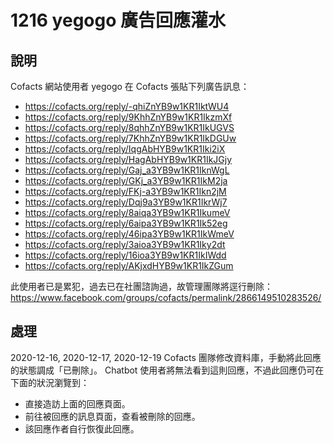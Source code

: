 # 1216 yegogo 廣告回應灌水

## 說明

Cofacts 網站使用者 yegogo 在 Cofacts 張貼下列廣告訊息：
- https://cofacts.org/reply/-qhiZnYB9w1KR1IktWU4
- https://cofacts.org/reply/9KhhZnYB9w1KR1IkzmXf
- https://cofacts.org/reply/8qhhZnYB9w1KR1IkUGVS
- https://cofacts.org/reply/7KhhZnYB9w1KR1IkDGUw
- https://cofacts.org/reply/IqgAbHYB9w1KR1Iki2iX
- https://cofacts.org/reply/HagAbHYB9w1KR1IkJGjy
- https://cofacts.org/reply/Gaj_a3YB9w1KR1IknWgL
- https://cofacts.org/reply/GKj_a3YB9w1KR1IkM2ja
- https://cofacts.org/reply/FKj-a3YB9w1KR1Ikn2jM
- https://cofacts.org/reply/Dqj9a3YB9w1KR1IkrWj7
- https://cofacts.org/reply/8aiqa3YB9w1KR1IkumeV
- https://cofacts.org/reply/6aipa3YB9w1KR1Ik52eg
- https://cofacts.org/reply/46ipa3YB9w1KR1IkWmeV
- https://cofacts.org/reply/3aioa3YB9w1KR1Iky2dt
- https://cofacts.org/reply/16ioa3YB9w1KR1IkIWdd
- https://cofacts.org/reply/AKjxdHYB9w1KR1IkZGum

此使用者已是累犯，過去已在社團諮詢過，故管理團隊將逕行刪除：
https://www.facebook.com/groups/cofacts/permalink/2866149510283526/

## 處理

2020-12-16, 2020-12-17, 2020-12-19 Cofacts 團隊修改資料庫，手動將此回應的狀態調成「已刪除」。 Chatbot 使用者將無法看到這則回應，不過此回應仍可在下面的狀況瀏覽到：

- 直接造訪上面的回應頁面。
- 前往被回應的訊息頁面，查看被刪除的回應。
- 該回應作者自行恢復此回應。
